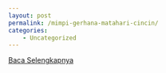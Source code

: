 ```yaml
---
layout: post
permalink: /mimpi-gerhana-matahari-cincin/
categories:
    - Uncategorized
---
```


[Baca Selengkapnya](/03)